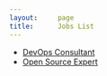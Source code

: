 ```yaml
---
layout:     page
title:      Jobs List
---
```


* [DevOps Consultant](https://www.accenture.com/fi-en/careers/jobdetails?id=00376732_en)
* [Open Source Expert](https://www.accenture.com/fi-en/careers/jobdetails?id=00373807_en)

